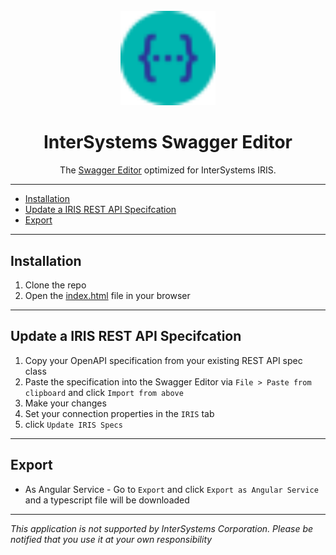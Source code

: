 <div align="center">
  <br />
  <img src="dist/favicon-32x32.png" alt="InterSystemsSwaggerEditor" style="width:30%"/>
  <h1>InterSystems Swagger Editor</h1>
  <p>
     The <a href = "https://github.com/swagger-api/swagger-editor">Swagger Editor</a> optimized for InterSystems IRIS.
  </p>
</div>

---

* [Installation ](#installation-)
* [Update a IRIS REST API Specifcation](#update-a-iris-rest-api-specifcation)
* [Export](#export)

---

## Installation 

1. Clone the repo
2. Open the [index.html](./index.html) file in your browser

---

## Update a IRIS REST API Specifcation

1. Copy your OpenAPI specification from your existing REST API spec class
2. Paste the specification into the Swagger Editor via `File > Paste from clipboard` and click `Import from above`
3. Make your changes
4. Set your connection properties in the `IRIS` tab
5. click `Update IRIS Specs`

---

## Export

- As Angular Service - Go to `Export` and click `Export as Angular Service` and a typescript file will be downloaded

---

_This application is not supported by InterSystems Corporation. Please be notified that you use it at your own responsibility_
